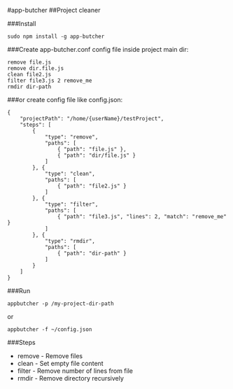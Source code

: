 #app-butcher
##Project cleaner

###Install
```
sudo npm install -g app-butcher
```

###Create app-butcher.conf config file inside project main dir:
```
remove file.js
remove dir.file.js
clean file2.js
filter file3.js 2 remove_me
rmdir dir-path
```

###or create config file like config.json:
```
{
	"projectPath": "/home/{userName}/testProject",
	"steps": [
		{
			"type": "remove",
			"paths": [
				{ "path": "file.js" },
				{ "path": "dir/file.js" }
			]
		}, {
			"type": "clean",
			"paths": [
				{ "path": "file2.js" }
			]
		}, {
			"type": "filter",
			"paths": [
				{ "path": "file3.js", "lines": 2, "match": "remove_me" }
			]
		}, {
			"type": "rmdir",
			"paths": [
				{ "path": "dir-path" }
			]
		}
	]
}
```

###Run
```
appbutcher -p /my-project-dir-path
```
or
```
appbutcher -f ~/config.json
```

###Steps
- remove - Remove files 
- clean - Set empty file content
- filter - Remove number of lines from file
- rmdir - Remove directory recursively
